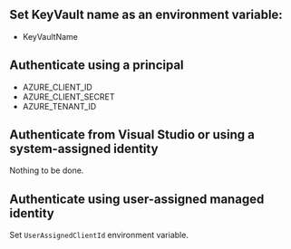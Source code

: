 ## Set KeyVault name as an environment variable:

- KeyVaultName

## Authenticate using a principal

- AZURE_CLIENT_ID
- AZURE_CLIENT_SECRET
- AZURE_TENANT_ID

## Authenticate from Visual Studio or using a system-assigned identity

Nothing to be done.

## Authenticate using user-assigned managed identity

Set `UserAssignedClientId` environment variable.